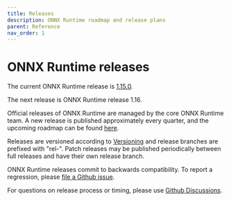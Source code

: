 ```yaml
---
title: Releases
description: ONNX Runtime roadmap and release plans
parent: Reference
nav_order: 1
---
```


# ONNX Runtime releases

The current ONNX Runtime release is [1.15.0](https://github.com/microsoft/onnxruntime/releases/tag/v1.15.0).

The next release is ONNX Runtime release 1.16.

Official releases of ONNX Runtime are managed by the core ONNX Runtime team. A new release is published approximately every quarter, and the upcoming roadmap can be found [here](https://github.com/microsoft/onnxruntime/wiki/Upcoming-Release-Roadmap).

Releases are versioned according to [Versioning](https://github.com/microsoft/onnxruntime/blob/main/docs/Versioning.md) and release branches are prefixed with "rel-". Patch releases may be published periodically between full releases and have their own release branch.

ONNX Runtime releases commit to backwards compatibility. To report a regression, please [file a Github issue](https://github.com/microsoft/onnxruntime/issues/new/choose).

For questions on release process or timing, please use [Github Discussions](https://github.com/microsoft/onnxruntime/discussions).
